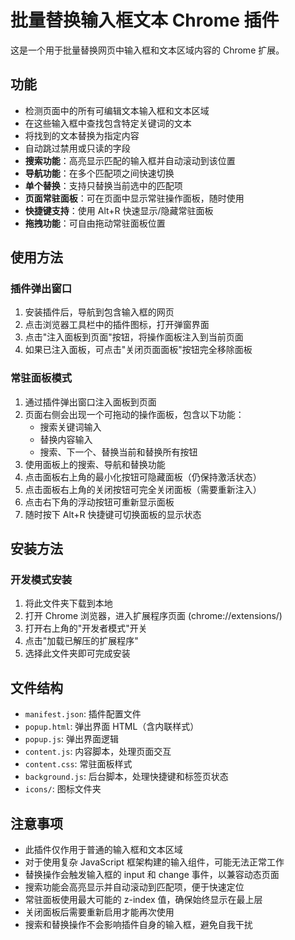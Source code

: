 # 批量替换输入框文本 Chrome 插件

这是一个用于批量替换网页中输入框和文本区域内容的 Chrome 扩展。

## 功能

- 检测页面中的所有可编辑文本输入框和文本区域
- 在这些输入框中查找包含特定关键词的文本
- 将找到的文本替换为指定内容
- 自动跳过禁用或只读的字段
- **搜索功能**：高亮显示匹配的输入框并自动滚动到该位置
- **导航功能**：在多个匹配项之间快速切换
- **单个替换**：支持只替换当前选中的匹配项
- **页面常驻面板**：可在页面中显示常驻操作面板，随时使用
- **快捷键支持**：使用 Alt+R 快速显示/隐藏常驻面板
- **拖拽功能**：可自由拖动常驻面板位置



## 使用方法

### 插件弹出窗口

1. 安装插件后，导航到包含输入框的网页
2. 点击浏览器工具栏中的插件图标，打开弹窗界面
3. 点击"注入面板到页面"按钮，将操作面板注入到当前页面
4. 如果已注入面板，可点击"关闭页面面板"按钮完全移除面板

### 常驻面板模式

1. 通过插件弹出窗口注入面板到页面
2. 页面右侧会出现一个可拖动的操作面板，包含以下功能：
   - 搜索关键词输入
   - 替换内容输入
   - 搜索、下一个、替换当前和替换所有按钮
3. 使用面板上的搜索、导航和替换功能
4. 点击面板右上角的最小化按钮可隐藏面板（仍保持激活状态）
5. 点击面板右上角的关闭按钮可完全关闭面板（需要重新注入）
6. 点击右下角的浮动按钮可重新显示面板
7. 随时按下 Alt+R 快捷键可切换面板的显示状态

## 安装方法

### 开发模式安装

1. 将此文件夹下载到本地
2. 打开 Chrome 浏览器，进入扩展程序页面 (chrome://extensions/)
3. 打开右上角的"开发者模式"开关
4. 点击"加载已解压的扩展程序"
5. 选择此文件夹即可完成安装

## 文件结构

- `manifest.json`: 插件配置文件
- `popup.html`: 弹出界面 HTML（含内联样式）
- `popup.js`: 弹出界面逻辑
- `content.js`: 内容脚本，处理页面交互
- `content.css`: 常驻面板样式
- `background.js`: 后台脚本，处理快捷键和标签页状态
- `icons/`: 图标文件夹

## 注意事项

- 此插件仅作用于普通的输入框和文本区域
- 对于使用复杂 JavaScript 框架构建的输入组件，可能无法正常工作
- 替换操作会触发输入框的 input 和 change 事件，以兼容动态页面
- 搜索功能会高亮显示并自动滚动到匹配项，便于快速定位
- 常驻面板使用最大可能的 z-index 值，确保始终显示在最上层
- 关闭面板后需要重新启用才能再次使用
- 搜索和替换操作不会影响插件自身的输入框，避免自我干扰 